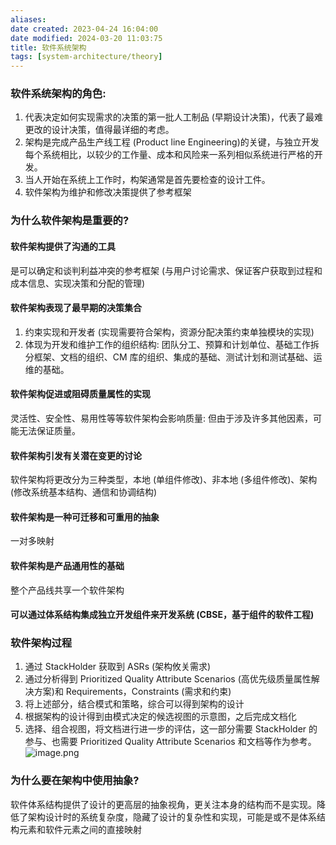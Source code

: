 ```yaml
---
aliases: 
date created: 2023-04-24 16:04:00
date modified: 2024-03-20 11:03:75
title: 软件系统架构
tags: [system-architecture/theory]
---
```


### 软件系统架构的角色:
1. 代表决定如何实现需求的决策的第一批人工制品 (早期设计决策)，代表了最难更改的设计决策，值得最详细的考虑。
2. 架构是完成产品生产线工程 (Product line Engineering)的关键，与独立开发每个系统相比，以较少的工作量、成本和风险来一系列相似系统进行严格的开发。
3. 当人开始在系统上工作时，构架通常是首先要检查的设计工件。
4. 软件架构为维护和修改决策提供了参考框架

### 为什么软件架构是重要的?
#### 软件架构提供了沟通的工具
是可以确定和谈判利益冲突的参考框架 (与用户讨论需求、保证客户获取到过程和成本信息、实现决策和分配的管理)

#### 软件架构表现了最早期的决策集合
1. 约束实现和开发者 (实现需要符合架构，资源分配决策约束单独模块的实现) 
2. 体现为开发和维护工作的组织结构: 团队分工、预算和计划单位、基础工作拆分框架、文档的组织、CM 库的组织、集成的基础、测试计划和测试基础、运维的基础。

#### 软件架构促进或阻碍质量属性的实现
灵活性、安全性、易用性等等软件架构会影响质量: 但由于涉及许多其他因素，可能无法保证质量。

#### 软件架构引发有关潜在变更的讨论
软件架构将更改分为三种类型，本地 (单组件修改)、非本地 (多组件修改)、架构 (修改系统基本结构、通信和协调结构) 

#### 软件架构是一种可迁移和可重用的抽象
一对多映射

#### 软件架构是产品通用性的基础
整个产品线共享一个软件架构

#### 可以通过体系结构集成独立开发组件来开发系统 (CBSE，基于组件的软件工程)

### 软件架构过程
1. 通过 StackHolder 获取到 ASRs (架构攸关需求)
2. 通过分析得到 Prioritized Quality Attribute Scenarios (高优先级质量属性解决方案)和 Requirements，Constraints (需求和约束)
3. 将上述部分，结合模式和策略，综合可以得到架构的设计
4. 根据架构的设计得到由模式决定的候选视图的示意图，之后完成文档化
5. 选择、组合视图，将文档进行进一步的评估，这一部分需要 StackHolder 的参与、也需要 Prioritized Quality Attribute Scenarios 和文档等作为参考。
![image.png](https://typora-tes.oss-cn-shanghai.aliyuncs.com/picgo/20230424162249.png)

### 为什么要在架构中使用抽象? 
软件体系结构提供了设计的更高层的抽象视角，更关注本身的结构而不是实现。降低了架构设计时的系统复杂度，隐藏了设计的复杂性和实现，可能是或不是体系结构元素和软件元素之间的直接映射